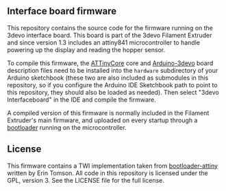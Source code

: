 Interface board firmware
------------------------
This repository contains the source code for the firmware running on the
3devo interface board. This board is part of the 3devo Filament Extruder
and since version 1.3 includes an attiny841 microcontroller to handle
powering up the display and reading the hopper sensor.

To compile this firmware, the
[ATTinyCore](https://github.com/SpenceKonde/ATTinyCore/blob/master/Installation.md)
core and [Arduino-3devo](https://github.com/3devo/Arduino-3devo) board
description files need to be installed into the `hardware` subdirectory
of your Arduino sketchbook (these two are also included as submodules in
this repository, so if you configure the Arduino IDE Sketchbook path to
point to this repository, they should also be loaded as needed). Then
select "3devo Interfaceboard" in the IDE and compile the firmware.

A compiled version of this firmware is normally included in the Filament
Extruder's main firmware, and uploaded on every startup through a
[bootloader](https://github.com/3devo/ChildbusBootloader) running on the
microcontroller.

License
-------
This firmware contains a TWI implementation taken from
[bootloader-attiny](https://github.com/modulolabs/bootloader-attiny)
written by Erin Tomson. All code in this repository  is licensed under
the GPL, version 3. See the LICENSE file for the full license.
